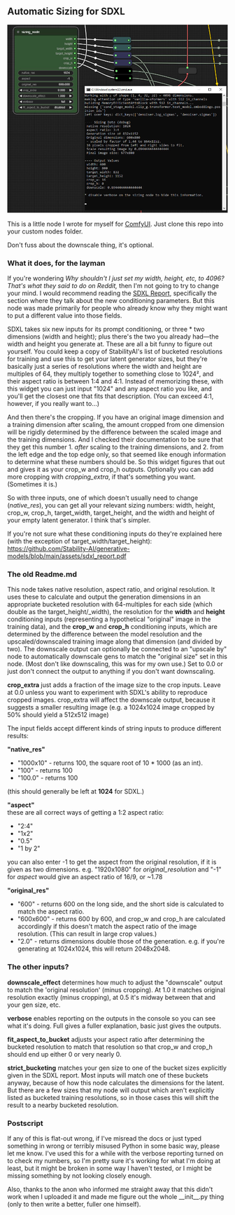 ## Automatic Sizing for SDXL
![example of the node in use](example.jpg)

This is a little node I wrote for myself for [ComfyUI](https://github.com/comfyanonymous/ComfyUI). Just clone this repo into your custom nodes folder.

Don't fuss about the downscale thing, it's optional.

### What it does, for the layman

If you're wondering _Why shouldn't I just set my width, height, etc, to 4096? That's what they said to do on Reddit,_ then I'm not going to try to change your mind. I would recommend reading the [SDXL Report](https://github.com/Stability-AI/generative-models/blob/main/assets/sdxl_report.pdf), specifically the section where they talk about the new conditioning parameters. But this node was made primarily for people who already know why they might want to put a different value into those fields.

SDXL takes six new inputs for its prompt conditioning, or three * two dimensions (width and height); plus there's the two you already had—the width and height you generate at. These are all a bit funny to figure out yourself. You could keep a copy of StabilityAI's list of bucketed resolutions for training and use this to get your latent generator sizes, but they're basically just a series of resolutions where the width and height are multiples of 64, they multiply together to something close to 1024², and their aspect ratio is between 1:4 and 4:1. Instead of memorizing these, with this widget you can just input "1024" and any aspect ratio you like, and you'll get the closest one that fits that description. (You can exceed 4:1, however, if you really want to...)

And then there's the cropping. If you have an original image dimension and a training dimension after scaling, the amount cropped from one dimension will be rigidly determined by the difference between the scaled image and the training dimensions. And I checked their documentation to be sure that they get this number 1. _after_ scaling to the training dimensions, and 2. from the left edge and the top edge only, so that seemed like enough information to determine what these numbers should be. So this widget figures that out and gives it as your crop_w and crop_h outputs. Optionally you can add more cropping with _cropping_extra_, if that's something you want. (Sometimes it is.)

So with three inputs, one of which doesn't usually need to change (_native_res_), you can get all your relevant sizing numbers: width, height, crop_w, crop_h, target_width, target_height, and the width and height of your empty latent generator. I think that's simpler.

If you're not sure what these conditioning inputs do they're explained here (with the exception of target_width/target_height):  
https://github.com/Stability-AI/generative-models/blob/main/assets/sdxl_report.pdf

 ### The old Readme.md

This node takes native resolution, aspect ratio, and original resolution. It uses these to calculate and output the generation dimensions in an appropriate bucketed resolution with 64-multiples for each side (which double as the target_height/\_width), the resolution for the **width** and **height** conditioning inputs (representing a hypothetical "original" image in the training data), and the **crop_w** and **crop_h** conditioning inputs, which are determined by the difference between the model resolution and the upscaled/downscaled training image along that dimension (and divided by two). The downscale output can optionally be connected to an "upscale by" node to automatically downscale gens to match the "original size" set in this node. (Most don't like downscaling, this was for my own use.) Set to 0.0 or just don't connect the output to anything if you don't want downscaling.

**crop_extra** just adds a fraction of the image size to the crop inputs. Leave at 0.0 unless you want to experiment with SDXL's ability to reproduce cropped images. crop_extra will affect the downscale output, because it suggests a smaller resulting image (e.g. a 1024x1024 image cropped by 50% should yield a 512x512 image)

The input fields accept different kinds of string inputs to produce different results:

**"native_res"**  
- "1000x10" - returns 100, the square root of 10 * 1000 (as an int).  
- "100" - returns 100  
- "100.0" - returns 100

(this should generally be left at **1024** for SDXL.)  

**"aspect"**  
these are all correct ways of getting a 1:2 aspect ratio:
- "2:4"  
- "1x2"  
- "0.5"  
- "1 by 2"

you can also enter -1 to get the aspect from the original resolution, if it is given as two dimensions. e.g. "1920x1080" for _original_resolution_ and "-1" for _aspect_ would give an aspect ratio of 16/9, or ~1.78

**"original_res"**  
- "600" - returns 600 on the long side, and the short side is calculated to match the aspect ratio.  
- "600x600" - returns 600 by 600, and crop_w and crop_h are calculated accordingly if this doesn't match the aspect ratio of the image resolution. (This can result in large crop values.)
- "2.0" - returns dimensions double those of the generation. e.g. if you're generating at 1024x1024, this will return 2048x2048. 


### The other inputs?

**downscale_effect** determines how much to adjust the "downscale" output to match the 'original resolution' (minus cropping). At 1.0 it matches original resolution exactly (minus cropping), at 0.5 it's midway between that and your gen size, etc.

**verbose** enables reporting on the outputs in the console so you can see what it's doing. Full gives a fuller explanation, basic just gives the outputs.

**fit_aspect_to_bucket** adjusts your aspect ratio after determining the bucketed resolution to match that resolution so that crop_w and crop_h should end up either 0 or very nearly 0.

**strict_bucketing** matches your gen size to one of the bucket sizes explicitly given in the SDXL report. Most inputs will match one of these buckets anyway, because of how this node calculates the dimensions for the latent. But there are a few sizes that my node will output which aren't explicitly listed as bucketed training resolutions, so in those cases this will shift the result to a nearby bucketed resolution. 

### Postscript

If any of this is flat-out wrong, if I've misread the docs or just typed something in wrong or terribly misused Python in some basic way, please let me know. I've used this for a while with the verbose reporting turned on to check my numbers, so I'm pretty sure it's working for what I'm doing at least, but it might be broken in some way I haven't tested, or I might be missing something by not looking closely enough.

Also, thanks to the anon who informed me straight away that this didn't work when I uploaded it and made me figure out the whole \_\_init\_\_.py thing (only to then write a better, fuller one himself). 
